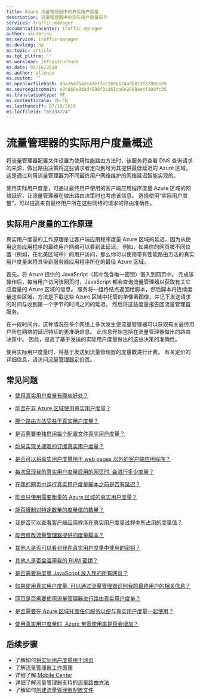 ```yaml
---
title: Azure 流量管理器中的真实用户度量
description: 流量管理器中的实际用户度量简介
services: traffic-manager
documentationcenter: traffic-manager
author: asudbring
ms.service: traffic-manager
ms.devlang: na
ms.topic: article
ms.tgt_pltfrm: ''
ms.workload: infrastructure
ms.date: 03/16/2018
ms.author: allensu
ms.custom: ''
ms.openlocfilehash: 4aa2649ba2e49e1fec1b9b124a9b82313280cee9
ms.sourcegitcommit: e9c866e9dad4588f3a361ca6e2888aeef208fc35
ms.translationtype: MT
ms.contentlocale: zh-CN
ms.lasthandoff: 07/19/2019
ms.locfileid: "68333724"
---
```

# <a name="traffic-manager-real-user-measurements-overview"></a>流量管理器的实际用户度量概述

将流量管理器配置文件设置为使用性能路由方法时，该服务将查看 DNS 查询请求的来源，做出路由决策将这些请求者定向到可为其提供最低延迟的 Azure 区域。 这是通过利用流量管理器为不同最终用户网络维护的网络延迟智能实现的。

使用实际用户度量，可通过最终用户使用的客户端应用程序度量 Azure 区域的网络延迟，让流量管理器在做出路由决策时也考虑该信息。 选择使用“实际用户度量”，可以提高来自最终用户所在这些网络的请求的路由准确性。 

## <a name="how-real-user-measurements-work"></a>实际用户度量的工作原理

真实用户度量的工作原理是让客户端应用程序度量 Azure 区域的延迟，因为从使用这些应用程序的最终用户网络可以看到此延迟。 例如，如果你的网页被不同位置（例如，在北美区域中）的用户访问，那么你可以使用带有性能路由方法的真实用户度量来将其带到服务器应用程序所在的最佳 Azure 区域。

首先，将 Azure 提供的 JavaScript（其中包含唯一密钥）嵌入到网页中。 完成该操作后，每当用户访问该网页时，JavaScript 都会查询流量管理器以获取有关它应度量的 Azure 区域的信息。 服务将一组终结点返回给脚本，然后脚本将连续度量这些区域，方法是下载这些 Azure 区域中托管的单像素图像，并记下发送请求的时间与收到第一个字节的时间之间的延迟。 然后将这些度量报告回流量管理器服务。

在一段时间内，这种情况在多个网络上多次发生使流量管理器可以获取有关最终用户所在网络的延迟特征的更准确信息。 此信息开始包括在流量管理器做出的路由决策中。 因此，提高了基于发送的实际用户度量做出的这些决策的准确性。

使用实际用户度量时，将基于发送到流量管理器的度量数进行计费。 有关定价的详细信息，请访问[流量管理器定价页](https://azure.microsoft.com/pricing/details/traffic-manager/)。

## <a name="faqs"></a>常见问题

* [使用真实用户度量有哪些好处？](https://docs.microsoft.com/azure/traffic-manager/traffic-manager-faqs#what-are-the-benefits-of-using-real-user-measurements)

* [能否在非 Azure 区域使用真实用户度量？](https://docs.microsoft.com/azure/traffic-manager/traffic-manager-faqs#can-i-use-real-user-measurements-with-non-azure-regions)

* [哪个路由方法受益于真实用户度量？](https://docs.microsoft.com/azure/traffic-manager/traffic-manager-faqs#which-routing-method-benefits-from-real-user-measurements)

* [是否需要单独启用每个配置文件真实用户度量？](https://docs.microsoft.com/azure/traffic-manager/traffic-manager-faqs#do-i-need-to-enable-real-user-measurements-each-profile-separately)

* [如何实现关闭我的订阅真实用户度量？](https://docs.microsoft.com/azure/traffic-manager/traffic-manager-faqs#how-do-i-turn-off-real-user-measurements-for-my-subscription)

* [是否可以将真实用户度量用于 web pages 以外的客户端应用程序？](https://docs.microsoft.com/azure/traffic-manager/traffic-manager-faqs#can-i-use-real-user-measurements-with-client-applications-other-than-web-pages)

* [每次呈现我的真实用户度量启用的网页时, 会进行多少度量？](https://docs.microsoft.com/azure/traffic-manager/traffic-manager-faqs#how-many-measurements-are-made-each-time-my-real-user-measurements-enabled-web-page-is-rendered)

* [在我的网页中运行真实用户度量脚本之前是否有延迟？](https://docs.microsoft.com/azure/traffic-manager/traffic-manager-faqs#is-there-a-delay-before-real-user-measurements-script-runs-in-my-webpage)

* [能否只使用需要衡量的 Azure 区域的真实用户度量？](https://docs.microsoft.com/azure/traffic-manager/traffic-manager-faqs#can-i-use-real-user-measurements-with-only-the-azure-regions-i-want-to-measure)

* [能否限制对特定数量的度量值的数量？](https://docs.microsoft.com/azure/traffic-manager/traffic-manager-faqs#can-i-limit-the-number-of-measurements-made-to-a-specific-number)

* [我是否可以查看客户端应用程序在真实用户度量过程中所占用的度量值？](https://docs.microsoft.com/azure/traffic-manager/traffic-manager-faqs#can-i-see-the-measurements-taken-by-my-client-application-as-part-of-real-user-measurements)

* [能否修改流量管理器提供的度量脚本？](https://docs.microsoft.com/azure/traffic-manager/traffic-manager-faqs#can-i-modify-the-measurement-script-provided-by-traffic-manager)

* [其他人是否可以看到我在真实用户度量中使用的密钥？](https://docs.microsoft.com/azure/traffic-manager/traffic-manager-faqs#will-it-be-possible-for-others-to-see-the-key-i-use-with-real-user-measurements)

* [其他人是否会滥用我的 RUM 密钥？](https://docs.microsoft.com/azure/traffic-manager/traffic-manager-faqs#can-others-abuse-my-rum-key)

* [是否需要将度量 JavaScript 放入我的所有网页？](https://docs.microsoft.com/azure/traffic-manager/traffic-manager-faqs#do-i-need-to-put-the-measurement-javascript-in-all-my-web-pages)

* [如果使用真实用户度量, 可以通过流量管理器识别我的最终用户的相关信息？](https://docs.microsoft.com/azure/traffic-manager/traffic-manager-faqs#can-information-about-my-end-users-be-identified-by-traffic-manager-if-i-use-real-user-measurements)

* [网页是否需要使用流量管理器进行路由真实用户度量？](https://docs.microsoft.com/azure/traffic-manager/traffic-manager-faqs#does-the-webpage-measuring-real-user-measurements-need-to-be-using-traffic-manager-for-routing)

* [是否需要在 Azure 区域托管任何服务以便与真实用户度量一起使用？](https://docs.microsoft.com/azure/traffic-manager/traffic-manager-faqs#do-i-need-to-host-any-service-on-azure-regions-to-use-with-real-user-measurements)

* [使用真实用户度量时, Azure 带宽使用率是否会增加？](https://docs.microsoft.com/azure/traffic-manager/traffic-manager-faqs#will-my-azure-bandwidth-usage-increase-when-i-use-real-user-measurements)

## <a name="next-steps"></a>后续步骤
- 了解如何[将实际用户度量用于网页](traffic-manager-create-rum-web-pages.md)
- 了解[流量管理器工作原理](traffic-manager-overview.md)
- 详细了解 [Mobile Center](https://docs.microsoft.com/mobile-center/)
- 详细了解流量管理器支持的[流量路由方法](traffic-manager-routing-methods.md)
- 了解如何[创建流量管理器配置文件](traffic-manager-create-profile.md)

